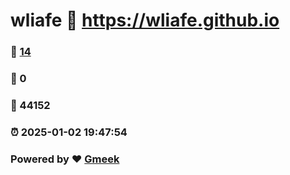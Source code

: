 # wliafe :link: https://wliafe.github.io 
### :page_facing_up: [14](https://wliafe.github.io/tag.html) 
### :speech_balloon: 0 
### :hibiscus: 44152 
### :alarm_clock: 2025-01-02 19:47:54 
### Powered by :heart: [Gmeek](https://github.com/Meekdai/Gmeek)
